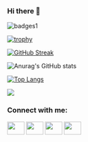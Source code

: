 ### Hi there 👋

![badges1](https://dev-to-uploads.s3.amazonaws.com/uploads/articles/6n8fc8zw8pawxveffitx.png)

[![trophy](https://github-profile-trophy.vercel.app/?username=sagary2j&margin-w=75&margin-h=75)](https://github.com/ryo-ma/github-profile-trophy)

[![GitHub Streak](http://github-readme-streak-stats.herokuapp.com?user=sagary2j&theme=green_nur)](https://git.io/streak-stats)



![Anurag's GitHub stats](https://github-readme-stats.vercel.app/api?username=sagary2j&show_icons=true&theme=dracula)

[![Top Langs](https://github-readme-stats.vercel.app/api/top-langs/?username=sagary2j&langs_count=8&show_icons=true&theme=dracula&layout=compact)](https://github.com/anuraghazra/github-readme-stats)


<!--
**sagary2j/sagary2j** is a ✨ _special_ ✨ repository because its `README.md` (this file) appears on your GitHub profile.

Here are some ideas to get you started:

- 🔭 I’m currently working on ...
- 🌱 I’m currently learning ...
- 👯 I’m looking to collaborate on ...
- 🤔 I’m looking for help with ...
- 💬 Ask me about ...
- 📫 How to reach me: ...
- 😄 Pronouns: ...
- ⚡ Fun fact: ...
-->
![](https://komarev.com/ghpvc/?username=sagary2j&color=green)


<h3 align="left">Connect with me:</h3>
<p align="left">
<a href="your link" target="blank"><img align="center" src="https://cdn.jsdelivr.net/npm/simple-icons@3.0.1/icons/twitter.svg" alt="" height="30" width="40" /></a>
<a href="https://www.linkedin.com/in/sagar-ravkhande/" target="blank"><img align="center" src="https://cdn.jsdelivr.net/npm/simple-icons@3.0.1/icons/linkedin.svg" alt="" height="30" width="40" /></a>
<a href="your link" target="blank"><img align="center" src="https://cdn.jsdelivr.net/npm/simple-icons@3.0.1/icons/instagram.svg" alt="" height="30" width="40" /></a>
<a href="your link" target="blank"><img align="center" src="https://cdn.jsdelivr.net/npm/simple-icons@3.0.1/icons/youtube.svg" alt="" height="30" width="40" /></a>
</p>
